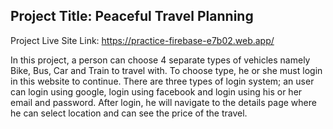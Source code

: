 ## Project Title: Peaceful Travel Planning

Project Live Site Link: https://practice-firebase-e7b02.web.app/ 

In this project, a person can choose 4 separate types of vehicles namely Bike, Bus, Car and Train to travel with. To choose type, he or she must login in this website to continue. There are three types of login system; an user can login using google, login using facebook and login using his or her email and password. After login, he will navigate to the details page where he can select location and can see the price of the travel.

